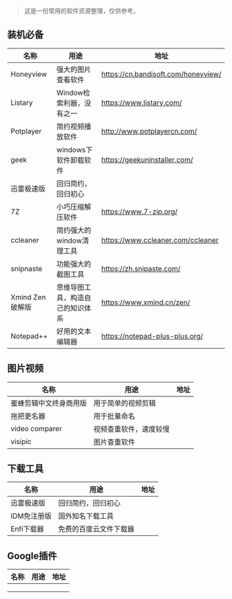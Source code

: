 >这是一份常用的软件资源整理，仅供参考。

## 装机必备
|  名称|用途  |地址|
|--|--|--|
|Honeyview  | 强大的图片查看软件 |https://cn.bandisoft.com/honeyview/ |
|Listary  | Window检索利器，没有之一 |https://www.listary.com/ |
|Potplayer | 简约视频播放软件 |http://www.potplayercn.com/ |
|geek | windows下软件卸载软件 |https://geekuninstaller.com/ |
|迅雷极速版 |回归简约，回归初心  | |
|7Z | 小巧压缩解压软件 |https://www.7-zip.org/ |
|ccleaner | 简约强大的window清理工具 |https://www.ccleaner.com/ccleaner |
|snipnaste  | 功能强大的截图工具 |https://zh.snipaste.com/ |
|Xmind Zen破解版| 思维导图工具，构造自己的知识体系 |https://www.xmind.cn/zen/ |
|Notepad++|好用的文本编辑器|https://notepad-plus-plus.org/|

## 图片视频
|  名称|用途  |地址|
|--|--|--|
|蜜蜂剪辑中文终身商用版 |用于简单的视频剪辑  | |
|拖把更名器|用于批量命名 | |
|video comparer |视频查重软件，速度较慢  | |
|visipic|图片查重软件||


## 下载工具
|  名称|用途  |地址|
|--|--|--|
|迅雷极速版 |回归简约，回归初心  | |
|IDM免注册版 | 国外知名下载工具 | |
|Enfi下载器|免费的百度云文件下载器||

## Google插件
|  名称|用途  |地址|
|--|--|--|
| | ||
| | ||
||||